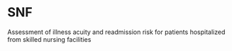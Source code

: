 # SNF
Assessment of illness acuity and readmission risk for patients hospitalized from skilled nursing facilities
